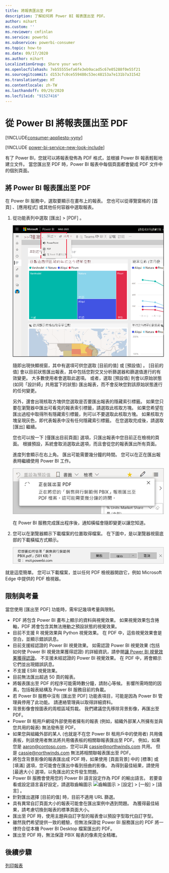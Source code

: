 ```yaml
---
title: 將報表匯出至 PDF
description: 了解如何將 Power BI 報表匯出至 PDF。
author: mihart
ms.custom: ''
ms.reviewer: cmfinlan
ms.service: powerbi
ms.subservice: powerbi-consumer
ms.topic: how-to
ms.date: 09/17/2020
ms.author: mihart
LocalizationGroup: Share your work
ms.openlocfilehash: 7eb55555efa6fe3eb9acad5c67e05288f0e55f21
ms.sourcegitcommit: d153cfc0ce559480c53ec48153a7e131b7a31542
ms.translationtype: HT
ms.contentlocale: zh-TW
ms.lasthandoff: 09/29/2020
ms.locfileid: "91527416"
---
```

# <a name="export-reports-from-power-bi-to-pdf"></a>從 Power BI 將報表匯出至 PDF

[!INCLUDE[consumer-appliesto-yyny](../includes/consumer-appliesto-yyny.md)]

[!INCLUDE [power-bi-service-new-look-include](../includes/power-bi-service-new-look-include.md)]

有了 Power BI，您就可以將報表發佈為 PDF 格式，並根據 Power BI 報表輕鬆地建立文件。 當您匯出至 PDF 時，Power BI 報表中每個頁面都會變成 PDF 文件中的個別頁面。

## <a name="export-your-power-bi-report-to-pdf"></a>將 Power BI 報表匯出至 PDF
在 Power BI 服務中，選取要顯示在畫布上的報表。 您也可以從導覽窗格的 [首頁]  、[應用程式]  或其他任何容器中選取報表。

1. 從功能表列中選取 [匯出]   > [PDF]  。

    ![從功能表列選取 [匯出]](media/end-user-pdf/power-bi-export-pdfs.png)

    隨即出現快顯視窗，其中有選項可供您選取 [目前的值]  或 [預設值]  。 [目前的值]  會以目前狀態匯出報表，其中包括您對交叉分析篩選器和篩選值進行的有效變更。 大多數使用者會選取此選項。 或者，選取 [預設值] 則會以原始狀態 (如同「設計師」共用當下的狀態) 匯出報表，而不會反映您對該原始狀態進行的任何變更。
    
    另外，還會出現核取方塊供您選取是否要匯出報表的隱藏索引標籤。 如果您只要在瀏覽器中匯出可看見的報表索引標籤，請選取此核取方塊。 如果您希望在匯出過程中取得所有隱藏索引標籤，則可以不要選取此核取方塊。 如果核取方塊呈現灰色，即代表報表中沒有任何隱藏索引標籤。 在您選取完成後，請選取 [匯出]  繼續。
    
    您也可以按一下 [僅匯出目前頁面] 選項，只匯出報表中您目前正在檢視的頁面。  根據預設，系統會取消選取此選項，而且會從您的報表匯出所有頁面。
    
    進度列會顯示在右上角。 匯出可能需要幾分鐘的時間。 您可以在正在匯出報表時繼續使用 Power BI 工作。

    ![匯出進度訊息](media/end-user-pdf/power-bi-export-progress.png)

    在 Power BI 服務完成匯出程序後，通知橫幅會隨即變更以讓您知道。

2. 您可以在瀏覽器顯示下載檔案的位置取得檔案。 在下圖中，是以瀏覽器視窗底部的下載橫幅方式顯示。

    ![下載的檔案位置](media/end-user-pdf/power-bi-export-done.png)

就是這麼簡單。 您可以下載檔案，並以任何 PDF 檢視器開啟它，例如 Microsoft Edge 中提供的 PDF 檢視器。


## <a name="limitations-and-considerations"></a>限制與考量
當您使用 [匯出至 PDF]  功能時，需牢記幾項考量與限制。

* PDF 將包含 Power BI 畫布上顯示的資料與視覺效果。 如果視覺效果包含捲軸，PDF 將會包含其無法捲動之預設狀態的視覺效果。  
* 目前不支援 R 視覺效果與 Python 視覺效果。 在 PDF 中，這些視覺效果會是空白，並顯示錯誤訊息。 
* 目前支援經認證的 Power BI 視覺效果。 如需認證 Power BI 視覺效果 (包括如何使 Power BI 視覺效果獲得認證) 的詳細資訊，請參閱[讓 Power BI 視覺效果獲得認證](../developer/visuals/power-bi-custom-visuals-certified.md)。 不支援未經認證的 Power BI 視覺效果。 在 PDF 中，將會顯示它們並出現錯誤訊息。
* 不支援 ESRI 視覺效果。
* 目前無法匯出超過 50 頁的報表。
* 將報表匯出至 PDF 的程序可能需時數分鐘，請耐心等候。 影響所需時間的因素，包括報表結構及 Power BI 服務目前的負載。
* 若 Power BI 服務中沒有 [匯出至 PDF] 功能表項目，可能是因為 Power BI 管理員停用了此功能。 請連絡管理員以取得詳細資料。
* 背景影像會按圖表的周框區域剪裁。 我們建議您先移除背景影像，再匯出至 PDF。
* Power BI 租用戶網域外部使用者擁有的報表 (例如，組織外部某人所擁有並與您共用的報表) 無法發佈至 PDF。
* 如果您與組織外部的某人 (也就是不在您 Power BI 租用戶中的使用者) 共用儀表板，則該使用者無法將共用儀表板的相關聯報表匯出至 PDF。 例如，如果您是 aaron@contoso.com，您可以與 cassie@northwinds.com 共用。 但是 cassie@northwinds.com 無法將相關聯報表匯出至 PDF。
* 將包含背景影像的報表匯出成 PDF 時，如果使用 [頁面背景] 中的 [標準] 或 [填滿] 選項，您可能會在匯出中看到扭曲的影像。 為得到最佳結果，請使用 [最適大小]  選項，以免匯出的文件發生問題。
* Power BI 服務會使用您的 Power BI 語言設定作為 PDF 的輸出語言。 若要查看或設定語言喜好設定，請選取齒輪圖示 ![齒輪圖示](media/end-user-powerpoint/power-bi-settings-icon.png) > [設定]   > [一般]   > [語言]  。
* 針對匯出選擇 [目前的值]  時，目前不適用 URL 篩選。
* 具有異常自訂頁面大小的報表可能會在匯出案例中遇到問題。 為獲得最佳結果，請考慮切換到報表的標準頁面大小。
* 匯出至 PDF 時，使用主題與自訂字型的報表會以預設字型取代自訂字型。
* 雖然我們希望提供一致的體驗，但無法保證從 Power BI 服務匯出的 PDF 將一律符合從本機 Power BI Desktop 檔案匯出的 PDF。
* 匯出至 PDF 時，無法保證 PBIX 報表的像素完全精確。

## <a name="next-steps"></a>後續步驟
[列印報表](end-user-print.md)
